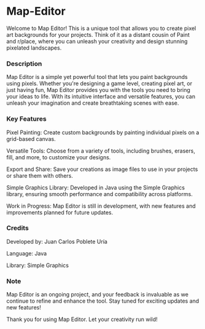 # Map-Editor

Welcome to Map Editor! This is a unique tool that allows you to create pixel art backgrounds for your projects. Think of it as a distant cousin of Paint and r/place, where you can unleash your creativity and design stunning pixelated landscapes.

### Description
Map Editor is a simple yet powerful tool that lets you paint backgrounds using pixels. Whether you're designing a game level, creating pixel art, or just having fun, Map Editor provides you with the tools you need to bring your ideas to life. With its intuitive interface and versatile features, you can unleash your imagination and create breathtaking scenes with ease.

### Key Features
Pixel Painting: Create custom backgrounds by painting individual pixels on a grid-based canvas.

Versatile Tools: Choose from a variety of tools, including brushes, erasers, fill, and more, to customize your designs.

Export and Share: Save your creations as image files to use in your projects or share them with others.

Simple Graphics Library: Developed in Java using the Simple Graphics library, ensuring smooth performance and compatibility across platforms.

Work in Progress: Map Editor is still in development, with new features and improvements planned for future updates.

### Credits
Developed by: Juan Carlos Poblete Uría

Language: Java

Library: Simple Graphics

### Note
Map Editor is an ongoing project, and your feedback is invaluable as we continue to refine and enhance the tool. Stay tuned for exciting updates and new features!

Thank you for using Map Editor. Let your creativity run wild!
